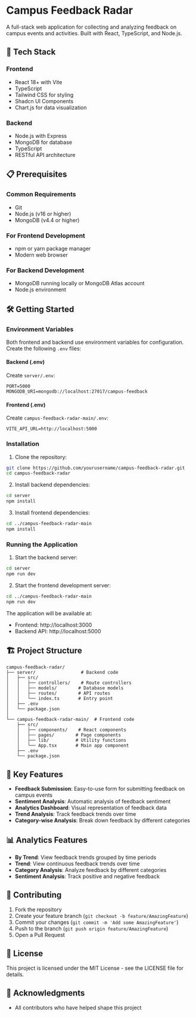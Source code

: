 # Campus Feedback Radar

A full-stack web application for collecting and analyzing feedback on campus events and activities. Built with React, TypeScript, and Node.js.

## 🚀 Tech Stack

### Frontend
- React 18+ with Vite
- TypeScript
- Tailwind CSS for styling
- Shadcn UI Components
- Chart.js for data visualization

### Backend
- Node.js with Express
- MongoDB for database
- TypeScript
- RESTful API architecture

## 📋 Prerequisites

### Common Requirements
- Git
- Node.js (v16 or higher)
- MongoDB (v4.4 or higher)

### For Frontend Development
- npm or yarn package manager
- Modern web browser

### For Backend Development
- MongoDB running locally or MongoDB Atlas account
- Node.js environment

## 🛠️ Getting Started

### Environment Variables

Both frontend and backend use environment variables for configuration. Create the following `.env` files:

#### Backend (.env)
Create `server/.env`:
```
PORT=5000
MONGODB_URI=mongodb://localhost:27017/campus-feedback
```

#### Frontend (.env)
Create `campus-feedback-radar-main/.env`:
```
VITE_API_URL=http://localhost:5000
```

### Installation

1. Clone the repository:
```bash
git clone https://github.com/yourusername/campus-feedback-radar.git
cd campus-feedback-radar
```

2. Install backend dependencies:
```bash
cd server
npm install
```

3. Install frontend dependencies:
```bash
cd ../campus-feedback-radar-main
npm install
```

### Running the Application

1. Start the backend server:
```bash
cd server
npm run dev
```

2. Start the frontend development server:
```bash
cd ../campus-feedback-radar-main
npm run dev
```

The application will be available at:
- Frontend: http://localhost:3000
- Backend API: http://localhost:5000

## 🏗️ Project Structure

```
campus-feedback-radar/
├── server/                 # Backend code
│   ├── src/
│   │   ├── controllers/    # Route controllers
│   │   ├── models/        # Database models
│   │   ├── routes/        # API routes
│   │   └── index.ts       # Entry point
│   ├── .env
│   └── package.json
│
└── campus-feedback-radar-main/  # Frontend code
    ├── src/
    │   ├── components/    # React components
    │   ├── pages/        # Page components
    │   ├── lib/          # Utility functions
    │   └── App.tsx       # Main app component
    ├── .env
    └── package.json
```

## 🔑 Key Features

- **Feedback Submission**: Easy-to-use form for submitting feedback on campus events
- **Sentiment Analysis**: Automatic analysis of feedback sentiment
- **Analytics Dashboard**: Visual representation of feedback data
- **Trend Analysis**: Track feedback trends over time
- **Category-wise Analysis**: Break down feedback by different categories

## 📊 Analytics Features

- **By Trend**: View feedback trends grouped by time periods
- **Trend**: View continuous feedback trends over time
- **Category Analysis**: Analyze feedback by different categories
- **Sentiment Analysis**: Track positive and negative feedback

## 🤝 Contributing

1. Fork the repository
2. Create your feature branch (`git checkout -b feature/AmazingFeature`)
3. Commit your changes (`git commit -m 'Add some AmazingFeature'`)
4. Push to the branch (`git push origin feature/AmazingFeature`)
5. Open a Pull Request

## 📝 License

This project is licensed under the MIT License - see the LICENSE file for details.

## 🙏 Acknowledgments

- All contributors who have helped shape this project 
